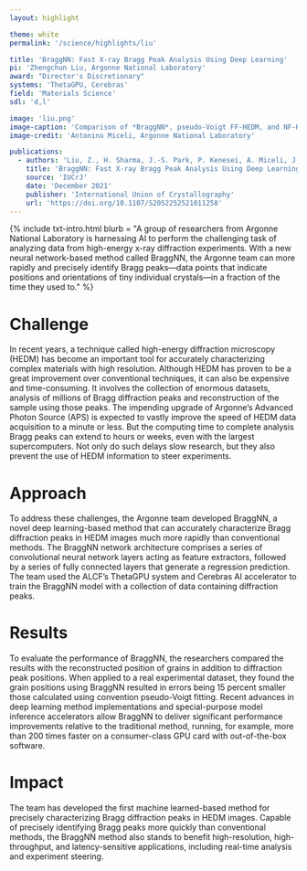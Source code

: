 ```yaml
---
layout: highlight

theme: white
permalink: '/science/highlights/liu'

title: 'BraggNN: Fast X-ray Bragg Peak Analysis Using Deep Learning'
pi: 'Zhengchun Liu, Argonne National Laboratory'
award: "Director's Discretionary"
systems: 'ThetaGPU, Cerebras'
field: 'Materials Science'
sdl: 'd,l'

image: 'liu.png' 
image-caption: 'Comparison of *BraggNN*, pseudo-Voigt FF-HEDM, and NF-HEDM. Grain positions from NF-HEDM (black squares), pseudo-Voigt FF-HEDM (red circles) and *BraggNN* FF-HEDM (blue triangles) overlaid on the NF-HEDM confidence map.'
image-credit: 'Antonino Miceli, Argonne National Laboratory'

publications:
  - authors: 'Liu, Z., H. Sharma, J.-S. Park, P. Kenesei, A. Miceli, J. Almer, R. Kettimuthu, and I. Foster'
    title: 'BraggNN: Fast X-ray Bragg Peak Analysis Using Deep Learning'
    source: 'IUCrJ'
    date: 'December 2021'
    publisher: 'International Union of Crystallography'
    url: 'https://doi.org/10.1107/S2052252521011258'
---
```




{% include txt-intro.html 
    blurb = "A group of researchers from Argonne National Laboratory is harnessing AI to perform the challenging task of analyzing data from high-energy x-ray diffraction experiments. With a new neural network-based method called BraggNN, the Argonne team can more rapidly and precisely identify Bragg peaks—data points that indicate positions and orientations of tiny individual crystals—in a fraction of the time they used to."
%}



# Challenge

In recent years, a technique called high-energy diffraction microscopy (HEDM) has become an important tool for accurately characterizing complex materials with high resolution. Although HEDM has proven to be a great improvement over conventional techniques, it can also be expensive and time-consuming. It involves the collection of enormous datasets, analysis of millions of Bragg diffraction peaks and reconstruction of the sample using those peaks. The impending upgrade of Argonne’s Advanced Photon Source (APS) is expected to vastly improve the speed of HEDM data acquisition to a minute or less. But the computing time to complete analysis Bragg peaks can extend to hours or weeks, even with the largest supercomputers. Not only do such delays slow research, but they also prevent the use of HEDM information to steer experiments.



# Approach

To address these challenges, the Argonne team developed BraggNN, a novel deep learning-based method that can accurately characterize Bragg diffraction peaks in HEDM images much more rapidly than conventional methods. The BraggNN network architecture comprises a series of convolutional neural network layers acting as feature extractors, followed by a series of fully connected layers that generate a regression prediction. The team used the ALCF’s ThetaGPU system and Cerebras AI accelerator to train the BraggNN model with a collection of data containing diffraction peaks.



# Results

To evaluate the performance of BraggNN, the researchers compared the results with the reconstructed position of grains in addition to diffraction peak positions. When applied to a real experimental dataset, they found the grain positions using BraggNN resulted in errors being 15 percent smaller those calculated using convention pseudo-Voigt fitting. Recent advances in deep learning method implementations and special-purpose model inference accelerators allow BraggNN to deliver significant performance improvements relative to the traditional method, running, for example, more than 200 times faster on a consumer-class GPU card with out-of-the-box software.



# Impact

The team has developed the first machine learned-based method for precisely characterizing Bragg diffraction peaks in HEDM images. Capable of precisely identifying Bragg peaks more quickly than conventional methods, the BraggNN method also stands to benefit high-resolution, high-throughput, and latency-sensitive applications, including real-time analysis and experiment steering.
